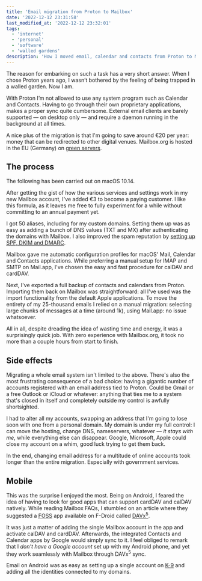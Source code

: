 ```yaml
---
title: 'Email migration from Proton to Mailbox'
date: '2022-12-12 23:31:58'
last_modified_at: '2022-12-12 23:32:01'
tags:
  - 'internet'
  - 'personal'
  - 'software'
  - 'walled gardens'
description: 'How I moved email, calendar and contacts from Proton to Mailbox, on both desktop and mobile.'
---
```

The reason for embarking on such a task has a very short answer. When I chose Proton years ago, I wasn’t bothered by the feeling of being trapped in a walled garden. Now I am.

With Proton I’m not allowed to use any system program such as Calendar and Contacts. Having to go through their own proprietary applications, makes a proper sync quite cumbersome. External email clients are barely supported — on desktop only — and require a daemon running in the background at all times.

A nice plus of the migration is that I'm going to save around €20 per year: money that can be redirected to other digital venues. Mailbox.org is hosted in the EU (Germany) on [green servers](https://mailbox.org/en/company#our-responsibility).

## The process

The following has been carried out on macOS 10.14.

After getting the gist of how the various services and settings work in my new Mailbox account, I've added €3 to become a paying customer. I like this formula, as it leaves me free to fully experiment for a while without committing to an annual payment yet.

I got 50 aliases, including for my custom domains. Setting them up was as easy as adding a bunch of DNS values (TXT and MX) after authenticating the domains with Mailbox. I also improved the spam reputation by [setting up SPF, DKIM and DMARC](https://kb.mailbox.org/en/private/custom-domains/spf-dkim-and-dmarc-how-to-improve-spam-reputation-and-avoid-bounces).

Mailbox gave me automatic configuration profiles for macOS' Mail, Calendar and Contacts applications. While preferring a manual setup for IMAP and SMTP on Mail.app, I've chosen the easy and fast procedure for calDAV and cardDAV.

Next, I've exported a full backup of contacts and calendars from Proton. Importing them back on Mailbox was straightforward: all I've used was the import functionality from the default Apple applications. To move the entirety of my 25-thousand emails I relied on a manual migration: selecting large chunks of messages at a time (around 1k), using Mail.app: no issue whatsoever.

All in all, despite dreading the idea of wasting time and energy, it was a surprisingly quick job. With zero experience with Mailbox.org, it took no more than a couple hours from start to finish.

## Side effects

Migrating a whole email system isn't limited to the above. There's also the most frustrating consequence of a bad choice: having a gigantic number of accounts registered with an email address tied to Proton. Could be Gmail or a free Outlook or iCloud or whatever: anything that ties me to a system that's closed in itself and completely outside my control is awfully shortsighted.

I had to alter all my accounts, swapping an address that I'm going to lose soon with one from a personal domain. My domain is under my full control: I can move the hosting, change DNS, nameservers, whatever — *it stays with me*, while everything else can disappear. Google, Microsoft, Apple could close my account on a whim, good luck trying to get them back.

In the end, changing email address for a multitude of online accounts took longer than the entire migration. Especially with government services.

## Mobile

This was the surprise I enjoyed the most. Being on Android, I feared the idea of having to look for good apps that can support cardDAV and calDAV natively. While reading Mailbox FAQs, I stumbled on an article where they suggested a <abbr title="Free and Open Source Software">FOSS</abbr> app available on F-Droid called [DAVx<sup>5</sup>](https://f-droid.org/en/packages/at.bitfire.davdroid/).

It was just a matter of adding the single Mailbox account in the app and activate calDAV and cardDAV. Afterwards, the integrated Contacts and Calendar apps by Google would simply sync to it. I feel obliged to remark that I *don't have a Google account* set up with my Android phone, and yet they work seamlessly with Mailbox through DAVx<sup>5</sup> sync.

Email on Android was as easy as setting up a single account on [K-9](https://k9mail.app/) and adding all the identities connected to my domains.